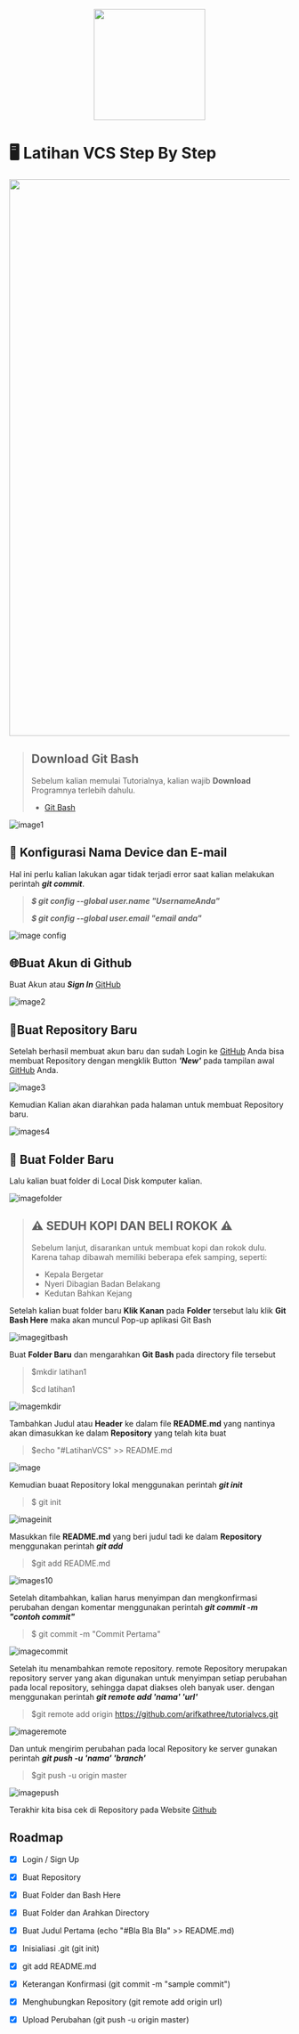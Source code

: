 <p align="center">
  <a href="https://www.pelitabangsa.ac.id/">
      <img width="200" src="https://www.pelitabangsa.ac.id/wp-content/uploads/2019/09/LOGO_UPB_NEW-1.png">
  </a>
</p>  

# 🖥 Latihan VCS Step By Step 

<p align="center">
  <a href="https://github.com">
      <img width="1000" src="https://ids.ac.id/wp-content/uploads/2022/06/github1.png">
  </a>
</p>

> ## Download Git Bash
> Sebelum kalian memulai Tutorialnya, kalian wajib **Download** Programnya terlebih dahulu.
>- [Git Bash](https://git-scm.com/downloads)

![image1](images/1.png)

## 🤖 Konfigurasi Nama Device dan E-mail
Hal ini perlu kalian lakukan agar tidak terjadi error saat kalian melakukan perintah ***git commit***.
> ***$ git config --global user.name "UsernameAnda"***
> 
> ***$ git config --global user.email "email anda"***

![image config](images/config.png)

## 🌐Buat Akun di **Github**
Buat Akun atau ***Sign In*** [GitHub](https://github.com)

![image2](images/2.png)

## 📔Buat Repository Baru
Setelah berhasil membuat akun baru dan sudah Login ke [GitHub](https://github.com) Anda bisa membuat Repository dengan mengklik Button ***'New'*** pada tampilan awal [GitHub](https://github.com) Anda.

![image3](images/3.png)

Kemudian Kalian akan diarahkan pada halaman untuk membuat Repository baru.

![images4](images/4.png)

## :floppy_disk: Buat Folder Baru
Lalu kalian buat folder di Local Disk komputer kalian.

![imagefolder](images/5.png)

> ## :warning: SEDUH KOPI DAN BELI ROKOK :warning:
> Sebelum lanjut, disarankan untuk membuat kopi dan rokok dulu. Karena tahap dibawah memiliki beberapa efek samping, seperti:
> - Kepala Bergetar
> - Nyeri Dibagian Badan Belakang
> - Kedutan Bahkan Kejang 

Setelah kalian buat folder baru **Klik Kanan** pada **Folder** tersebut lalu klik **Git Bash Here** maka akan muncul Pop-up aplikasi Git Bash

![imagegitbash](images/6.png)

Buat **Folder Baru** dan mengarahkan **Git Bash** pada directory file tersebut
>$mkdir latihan1
>
>$cd latihan1

![imagemkdir](images/7.png)

Tambahkan Judul atau **Header** ke dalam file **README.md** yang nantinya akan dimasukkan ke dalam **Repository** yang telah kita buat
>$echo "#LatihanVCS" >> README.md

![image](images/8.png)

Kemudian buaat Repository lokal menggunakan perintah ***git init***
>$ git init

![imageinit](images/9.png)

Masukkan file **README.md** yang beri judul tadi ke dalam **Repository** menggunakan perintah ***git add***
>$git add README.md

![images10](images/10.png)

Setelah ditambahkan, kalian harus menyimpan dan mengkonfirmasi perubahan dengan komentar menggunakan perintah ***git commit -m "contoh commit"***
>$ git commit -m "Commit Pertama"

![imagecommit](images/11.png)

Setelah itu menambahkan remote repository. remote Repository merupakan repository server yang akan digunakan untuk menyimpan setiap perubahan pada local repository, sehingga dapat diakses oleh banyak user. dengan menggunakan perintah ***git remote add 'nama' 'url'***
>$git remote add origin https://github.com/arifkathree/tutorialvcs.git

![imageremote](images/12.png)

Dan untuk mengirim perubahan pada local Repository ke server gunakan perintah ***git push -u 'nama' 'branch'***
>$git push -u origin master

![imagepush](images/13.png)

Terakhir kita bisa cek di Repository pada Website [Github](https://github.com)

## Roadmap
- [x] Login / Sign Up
- [x] Buat Repository
- [x] Buat Folder dan Bash Here
- [x] Buat Folder dan Arahkan Directory
- [x] Buat Judul Pertama (echo "#Bla Bla Bla" >> README.md)
- [x] Inisialiasi .git (git init)
- [x] git add README.md
- [x] Keterangan Konfirmasi (git commit -m "sample commit")
- [x] Menghubungkan Repository (git remote add origin url)
- [x] Upload Perubahan (git push -u origin master)
  



